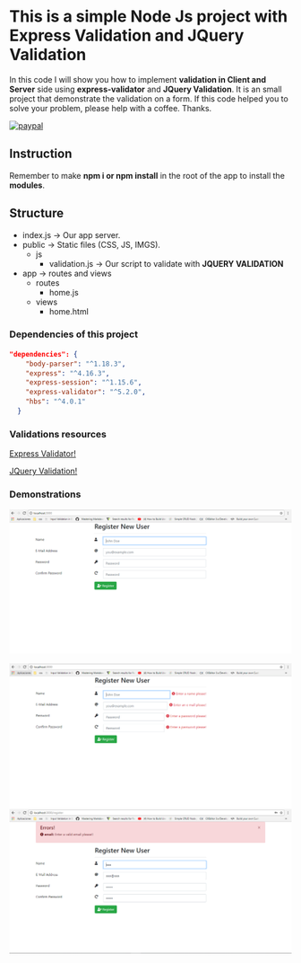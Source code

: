# This is a simple Node Js project with Express Validation and JQuery Validation

In this code I will show you how to implement **validation in Client and Server** side using **express-validator** and **JQuery Validation**. It is an small project that demonstrate the validation on a form. If this code helped you to solve your problem, please help with a coffee. Thanks.

[![paypal](https://www.paypalobjects.com/en_US/i/btn/btn_donateCC_LG.gif)](https://www.paypal.com/cgi-bin/webscr?cmd=_s-xclick&hosted_button_id=AFSV8TQBVW6LC)

## Instruction
Remember to make **npm i or npm install** in the root of the app to install the **modules**.

## Structure
* index.js -> Our app server.
* public -> Static files (CSS, JS, IMGS).
    * js
        * validation.js -> Our script to validate with **JQUERY VALIDATION**
* app -> routes and views
    * routes
        * home.js
    * views
        * home.html

### Dependencies of this project
```JSON
"dependencies": {
    "body-parser": "^1.18.3",
    "express": "^4.16.3",
    "express-session": "^1.15.6",
    "express-validator": "^5.2.0",
    "hbs": "^4.0.1"
  }
```

### Validations resources
[Express Validator!](https://github.com/chriso/validator.js#validators)

[JQuery Validation!](https://github.com/jquery-validation/jquery-validation)

### Demonstrations

![Form](https://raw.githubusercontent.com/JoanVasquez/express-jquery-validation/master/form.PNG)

![Validation](https://raw.githubusercontent.com/JoanVasquez/express-jquery-validation/master/jqueryvalidation.PNG)
![Validation](https://raw.githubusercontent.com/JoanVasquez/express-jquery-validation/master/expressvalidation.PNG)